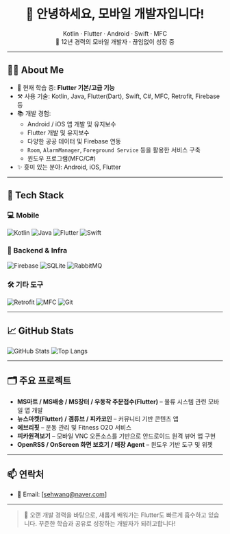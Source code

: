 <h1 align="center">👋 안녕하세요, 모바일 개발자입니다!</h1>
<p align="center">
  Kotlin · Flutter · Android · Swift · MFC<br>
  📱 12년 경력의 모바일 개발자 · 끊임없이 성장 중
</p>

---

## 🧑‍💻 About Me

- 🔭 현재 학습 중: **Flutter 기본/고급 기능**
- ⚒️ 사용 기술: Kotlin, Java, Flutter(Dart), Swift, C#, MFC, Retrofit, Firebase 등
- 📚 개발 경험:
  - Android / iOS 앱 개발 및 유지보수
  - Flutter 개발 및 유지보수
  - 다양한 공공 데이터 및 Firebase 연동
  - `Room`, `AlarmManager`, `Foreground Service` 등을 활용한 서비스 구축
  - 윈도우 프로그램(MFC/C#)
- ✨ 흥미 있는 분야: Android, iOS, Flutter

---

## 🔧 Tech Stack

### 💻 Mobile
![Kotlin](https://img.shields.io/badge/Kotlin-7F52FF?style=flat&logo=kotlin&logoColor=white)
![Java](https://img.shields.io/badge/Java-007396?style=flat&logo=java&logoColor=white)
![Flutter](https://img.shields.io/badge/Flutter-02569B?style=flat&logo=flutter&logoColor=white)
![Swift](https://img.shields.io/badge/Swift-FA7343?style=flat&logo=swift&logoColor=white)

### 🧰 Backend & Infra
![Firebase](https://img.shields.io/badge/Firebase-FFCA28?style=flat&logo=firebase&logoColor=black)
![SQLite](https://img.shields.io/badge/SQLite-003B57?style=flat&logo=sqlite&logoColor=white)
![RabbitMQ](https://img.shields.io/badge/RabbitMQ-FF6600?style=flat&logo=rabbitmq&logoColor=white)

### 🛠 기타 도구
![Retrofit](https://img.shields.io/badge/Retrofit-FF2D20?style=flat&logo=android&logoColor=white)
![MFC](https://img.shields.io/badge/MFC-008080?style=flat)
![Git](https://img.shields.io/badge/Git-F05032?style=flat&logo=git&logoColor=white)

---

## 📈 GitHub Stats

![GitHub Stats](https://github-readme-stats.vercel.app/api?username=YourGitHubUsername&show_icons=true&theme=default)
![Top Langs](https://github-readme-stats.vercel.app/api/top-langs/?username=YourGitHubUsername&layout=compact)

---

## 🗂 주요 프로젝트

- **MS마트 / MS배송 / MS장터 / 우동착 주문접수(Flutter)** – 물류 시스템 관련 모바일 앱 개발
- **뉴스마켓(Flutter) / 겜튜브 / 피카코인** – 커뮤니티 기반 콘텐츠 앱
- **에브리핏** – 운동 관리 및 Fitness O2O 서비스
- **피카원격보기** – 모바일 VNC 오픈소스를 기반으로 안드로이드 원격 뷰어 앱 구현
- **OpenRSS / OnScreen 화면 보호기 / 매장 Agent** – 윈도우 기반 도구 및 위젯

---

## 📫 연락처

- 📧 Email: [sehwanq@naver.com]

---

> 🙌 오랜 개발 경력을 바탕으로, 새롭게 배워가는 Flutter도 빠르게 흡수하고 있습니다. 꾸준한 학습과 공유로 성장하는 개발자가 되려고합니다!
